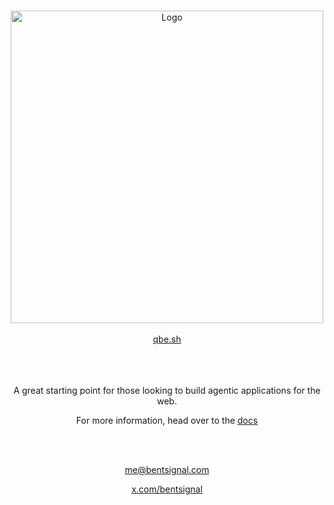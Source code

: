 <a name="readme-top"></a>

<br />
<div align="center">
  <a href="https://www.youtube.com/watch?v=0tyf2mZNXcs">
    <img src="docs/assets/ar.gif" alt="Logo" width="500px">
  </a>
  <br />
  <br />
  <a href="https://www.qbe.sh" target="_blank">
    qbe.sh
  </a>
</div>
<br />
<br />
<br />
<div align="center">

A great starting point for those looking to build agentic applications for the web.

For more information, head over to the [docs](https://docs.qbe.sh)

<br />
<br />

me@bentsignal.com

[x.com/bentsignal](https://x.com/bentsignal)

</div>

